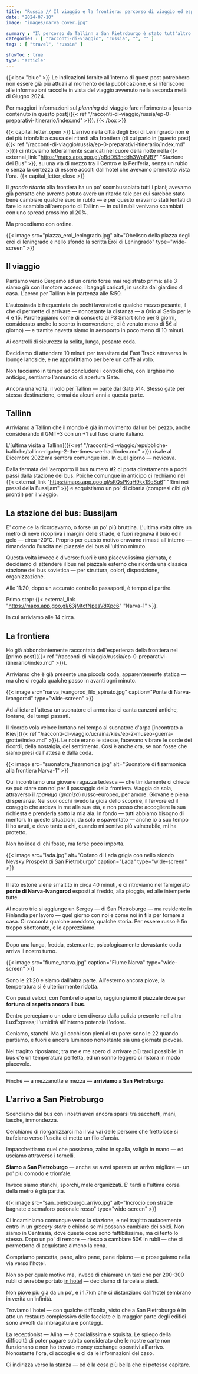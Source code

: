 ```yaml
---
title: "Russia // Il viaggio e la frontiera: percorso di viaggio ed esperienza // Ep. 1"
date: "2024-07-10"
image: "images/narva_cover.jpg"

summary : "Il percorso da Tallinn a San Pietroburgo è stato tutt'altro che semplice. Sulla carta si trattava di cambiare autobus, attraversare la frontiera a piedi e prendere un nuovo autobus. La realtà è stata ben più lunga e complessa: ecco come è andata."
categories : [ "racconti-di-viaggio", "russia", "", "" ]
tags : [ "travel", "russia" ]

showToc : true
type: "article"
---
```


{{< box "blue" >}}
Le indicazioni fornite all'interno di quest post potrebbero non essere già più attuali al momento della pubblicazione, e si riferiscono alle informazioni raccolte in vista del viaggio avvenuto nella seconda metà di Giugno 2024.

Per maggiori informazioni sul _planning_ del viaggio fare riferimento a [quanto contenuto in questo post]({{< ref "/racconti-di-viaggio/russia/ep-0-preparativi-itinerario/index.md" >}}).
{{< /box >}}

{{< capital_letter_open >}}
L'arrivo nella città degli Eroi di Leningrado non è dei più trionfali: a causa dei ritardi alla frontiera (di cui parlo in [questo post]({{< ref "/racconti-di-viaggio/russia/ep-0-preparativi-itinerario/index.md" >}})) ci ritroviamo letteralmente scaricati nel cuore della notte nella {{< external_link "https://maps.app.goo.gl/pBdD53nddh3WpPJB7" "Stazione dei Bus" >}}, su una via di mezzo tra il Centro e la Periferia, senza un rublo e senza la certezza di essere accolti dall'hotel che avevamo prenotato vista l'ora.
{{< capital_letter_close >}}

Il *grande ritardo* alla frontiera ha un po' scombussolato tutti i piani; avevamo già pensato che avremo potuto avere un ritardo tale per cui sarebbe stato bene cambiare qualche euro in rublo — e per questo eravamo stati tentati di fare lo scambio all'aeroporto di Tallinn — in cui i rubli venivano scambiati con uno spread prossimo al 20%.

Ma procediamo con ordine.

{{< image src="piazza_eroi_leningrado.jpg" alt="Obelisco della piazza degli eroi di leningrado e nello sfondo la scritta Eroi di Leningrado" type="wide-screen" >}}

## Il viaggio

Partiamo verso Bergamo ad un orario forse mai registrato prima: alle 3 siamo già con il motore acceso, i bagagli caricati, in uscita dal giardino di casa. L'aereo per Tallinn è in partenza alle 5:50.

L'autostrada è frequentata da pochi lavoratori e qualche mezzo pesante, il che ci permette di arrivare — nonostante la distanza — a Orio al Serio per le 4 e 15. Parcheggiamo come di consueto al P3 Smart (che per 9 giorni, considerato anche lo sconto in convenzione, ci è venuto meno di 5€ al giorno) — e tramite navetta siamo in aeroporto in poco meno di 10 minuti.

Ai controlli di sicurezza la solita, lunga, pesante coda.

Decidiamo di attendere 10 minuti per transitare dal Fast Track attraverso la lounge landside, e ne approfittiamo per bere un caffè al volo.

Non facciamo in tempo ad concludere i controlli che, con larghissimo anticipo, sentiamo l'annuncio di apertura Gate.

Ancora una volta, il volo per Tallinn — parte dal Gate A14. Stesso gate per stessa destinazione, ormai da alcuni anni a questa parte.

## Tallinn

Arriviamo a Tallinn che il mondo è già in movimento dal un bel pezzo, anche considerando il GMT+3 con un +1 sul fuso orario italiano.

L'[ultima visita a Tallinn]({{< ref "/racconti-di-viaggio/repubbliche-baltiche/tallinn-riga/ep-2-the-times-we-had/index.md" >}}) risale al Dicembre 2022 ma sembra comunque ieri. In quel giorno — nevicava.

Dalla fermata dell'aeroporto il bus numero #2 ci porta direttamente a pochi passi dalla stazione dei bus.
Poichè comunque in anticipo ci rechiamo nel {{< external_link "https://maps.app.goo.gl/sKQsPKqH9kx1SoSq6" "Rimi nei pressi della Bussijam" >}} e acquistiamo un po' di cibaria (compresi cibi già pronti!) per il viaggio.

## La stazione dei bus: Bussijam

E' come ce la ricordavamo, o forse un po' più bruttina. L'ultima volta oltre un metro di neve ricopriva i margini delle strade, e fuori regnava il buio ed il gelo — circa -20°C. Proprio per questo motivo eravamo rimasti all'interno — rimandando l'uscita nel piazzale dei bus all'ultimo minuto.

Questa volta invece è diverso: fuori è una piacevolissima giornata, e decidiamo di attendere il bus nel piazzale esterno che ricorda una classica stazione dei bus sovietica — per struttura, colori, disposizione, organizzazione.

Alle 11:20, dopo un accurato controllo passaporti, è tempo di partire.

Primo stop: {{< external_link "https://maps.app.goo.gl/63jMtcfNpesVdXpc6" "Narva-1" >}}.

In cui arriviamo alle 14 circa.

## La frontiera

Ho già abbondantemente raccontato dell'esperienza della frontiera nel [primo post]({{< ref "/racconti-di-viaggio/russia/ep-0-preparativi-itinerario/index.md" >}}).

Arriviamo che è già presente una piccola coda, apparentemente statica — ma che ci regala qualche passo in avanti ogni minuto.

{{< image src="narva_ivangorod_filo_spinato.jpg" caption="Ponte di Narva-Ivangorod" type="wide-screen" >}}

Ad allietare l'attesa un suonatore di armonica ci canta canzoni antiche, lontane, dei tempi passati.

Il ricordo vola veloce lontano nel tempo al suonatore d'arpa [incontrato a Kiev]({{< ref "/racconti-di-viaggio/ucraina/kiev/ep-2-museo-guerra-grotte/index.md" >}}). Le note erano le stesse, facevano vibrare le corde dei ricordi, della nostalgia, del sentimento.
Così è anche ora, se non fosse che siamo presi dall'attesa e dalla coda.

{{< image src="suonatore_fisarmonica.jpg" alt="Suonatore di fisarmonica alla frontiera Narva-1" >}}

Qui incontriamo una giovane ragazza tedesca — che timidamente ci chiede se può stare con noi per il passaggio della frontiera. Viaggia da sola, attraverso il _граница_ (_graniza_) russo-europeo, per amore. Giovane e piena di speranze. Nei suoi occhi rivedo la gioia dello scoprire, il fervore ed il coraggio che ardeva in me alla sua età, e non posso che accogliere la sua richiesta e prenderla sotto la mia ala.
In fondo — tutti abbiamo bisogno di mentori. In queste situazioni, da solo e spaventato — anche io a suo tempo li ho avuti, e devo tanto a chi, quando mi sentivo più vulnerabile, mi ha protetto.

Non ho idea di chi fosse, ma forse poco importa.

{{< image src="lada.jpg" alt="Cofano di Lada grigia con nello sfondo Nevsky Prospekt di San Pietroburgo" caption="Lada" type="wide-screen" >}}

* * *

Il lato estone viene smaltito in circa 40 minuti, e ci ritroviamo nel famigerato **ponte di Narva-Ivangorod** esposti al freddo, alla pioggia, ed alle intemperie tutte.

Al nostro trio si aggiunge un Sergey — di San Pietroburgo — ma residente in Finlandia per lavoro — quel giorno con noi e come noi in fila per tornare a casa. Ci racconta qualche aneddoto, qualche storia. Per essere russo è fin troppo sbottonato, e lo apprezziamo.

* * *

Dopo una lunga, fredda, estenuante, psicologicamente devastante coda arriva il nostro turno.

{{< image src="fiume_narva.jpg" caption="Fiume Narva" type="wide-screen" >}}

Sono le 21:20 e siamo dall'altra parte. All'esterno ancora piove, la temperatura si è ulteriormente ridotta.

Con passi veloci, con l'ombrello aperto, raggiungiamo il piazzale dove per **fortuna ci aspetta ancora il bus**.

Dentro percepiamo un odore ben diverso dalla pulizia presente nell'altro LuxExpress; l'umidità all'interno potenzia l'odore.

Ceniamo, stanchi. Ma gli occhi son pieni di stupore: sono le 22 quando partiamo, e fuori è ancora luminoso nonostante sia una giornata piovosa.

Nel tragitto riposiamo; tra me e me spero di arrivare più tardi possibile: in bus c'è un temperatura perfetta, ed un sonno leggero ci ristora in modo piacevole.

* * *

Finchè — a mezzanotte e mezza — **arriviamo a San Pietroburgo**.

## L'arrivo a San Pietroburgo

Scendiamo dal bus con i nostri averi ancora sparsi tra sacchetti, mani, tasche, immondezza.

Cerchiamo di riorganizzarci ma il via vai delle persone che frettolose si trafelano verso l'uscita ci mette un filo d'ansia.

Impacchettiamo quel che possiamo, zaino in spalla, valigia in mano — ed usciamo attraverso i tornelli.

**Siamo a San Pietroburgo** — anche se avrei sperato un arrivo migliore — un po' più comodo e trionfale.

Invece siamo stanchi, sporchi, male organizzati. E' tardi e l'ultima corsa della metro è già partita.

{{< image src="san_pietroburgo_arrivo.jpg" alt="Incrocio con strade bagnate e semaforo pedonale rosso" type="wide-screen" >}}

Ci incaminiamo comunque verso la stazione, e nel tragitto audacemente entro in un _grocery store_ e chiedo se mi possano cambiare dei soldi. Non siamo in Centrasia, dove queste cose sono fattibilissime, ma ci tento lo stesso.
Dopo un po' di remore — riesco a cambiare 50€ in rubli — che ci permettono di acquistare almeno la cena.

Compriamo pancetta, pane, altro pane, pane ripieno — e proseguiamo nella via verso l'hotel.

Non so per quale motivo ma, invece di chiamare un taxi che per 200-300 rubli ci avrebbe portato [in hotel](#Dove-soggiornare)	— decidiamo di farcela a piedi.

Non piove più già da un po', e i 1.7km che ci distanziano dall'hotel sembrano in verità un'infinità.

Troviamo l'hotel — con qualche difficoltà, visto che a San Pietroburgo è in atto un restauro complessivo delle facciate e la maggior parte degli edifici sono avvolti da imbragatura e ponteggi.

La receptionist — Alina — è cordialissima e squisita. Le spiego della difficoltà di poter pagare subito considerato che le nostre carte non funzionano e non ho trovato money exchange operativi all'arrivo. Nonostante l'ora, ci accoglie e ci da le informazioni del caso.

Ci indirizza verso la stanza — ed è la cosa più bella che ci potesse capitare.

<!-- * * * -->

<!-- Puoi leggere l'[episodio #2 su San Pietroburgo qui]({{< ref "racconti-di-viaggio/russia/ep-2-san-pietroburgo/index.md" >}}). -->

<!-- [//] <> Se invece vuoi leggere quali sono stati i preparativi per il viaggio in *Russia* puoi farlo su [questo post]({{< ref "/racconti-di-viaggio/russia/ep-0-preparativi-itinerario/index.md" >}}). -->